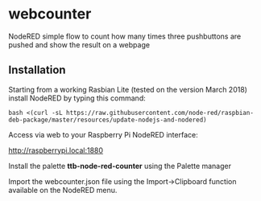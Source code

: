 # webcounter

NodeRED simple flow to count how many times three pushbuttons are pushed and show the result on a webpage

## Installation

Starting from a working Rasbian Lite (tested on the version March 2018) install NodeRED by typing this command:

```
bash <(curl -sL https://raw.githubusercontent.com/node-red/raspbian-deb-package/master/resources/update-nodejs-and-nodered)
```

Access via web to your Raspberry Pi NodeRED interface:

<http://raspberrypi.local:1880>
 
Install the palette __ttb-node-red-counter__ using the Palette manager

Import the webcounter.json file using the Import->Clipboard function available on the NodeRED menu.
